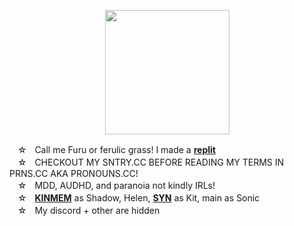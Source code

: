 <p align="center">
<img src="https://media.discordapp.net/attachments/1196764336656502797/1242459740617838692/Untitled93_20240521195109.png?ex=664dea4d&is=664c98cd&hm=92c074aed406c3f2fe24cb3387131882b52506f873d8fc7a107945b4cdd6ca5b&"<width="199" height="199">
</p>

ㅤ☆ㅤCall me Furu or ferulic grass! I made a [**replit**](https://replit.com/@sebastiansis/twinkl)
\
ㅤ☆ㅤCHECKOUT MY SNTRY.CC BEFORE READING MY TERMS IN PRNS.CC AKA PRONOUNS.CC!
\
ㅤ☆ㅤMDD, AUDHD, and paranoia not kindly IRLs!
\
ㅤ☆ㅤ[**KINMEM**](https://fkin.carrd.co/#two) as Shadow, Helen, [**SYN**](https://fkin.carrd.co/#two) as Kit, main as Sonic
\
ㅤ☆ㅤMy discord + other are hidden